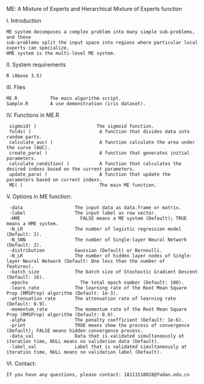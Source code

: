 ME:  A Mixture of  Experts and Hierarchical Mixture of  Experts function

I. Introduction

    ME system decomposes a complex problem into many simple sub-problems, and these 
    sub-problems split the input space into regions where particular local experts can specialize.
    HME system is the multi-level ME system.

II. System requirements

    R (Above 3.5)

III. Files

    ME.R	        The main algorithm script.
    Sample.R	    A use demonstration (iris dataset).

IV. Functions in ME.R
      
     sigmoid( )                      The sigmoid function.
     folds( )                         A function that divides data into random parts.
     calculate_auc( )                 A function calculate the area under the curve (AUC).
     create_para( )                   A function that generates initial parameters.
     calculate_condition( )           A function that calculates the desired indexs based on the current parameters.
     update_para( )                   A function that update the parameters based on current indexs. 
     ME( )                            The main ME function.

V.  Options in ME function:
				
     -data	                 The input data as data.frame or matrix.
     -label	                 The input label as row vector. 
     -HME	                   FALSE means a ME system (Default); TRUE means a HME system. 
     -N_LR	                 The number of logistic regression model (Default: 2).
     -N_SNN                  The number of Single-layer Neural Network (Default: 2).
     -distribution           Gaussian (Default) or Bernoulli. 
     -N_LR	                 The number of hidden layer nodes of Single-layer Neural Network (Default: One less than the number of                                  features).
     -batch_size             The batch size of Stochastic Gradient Descent (Default: 16).
     -epochs             	   The total epoch number (Default: 100). 
     -learn_rate             The learning rate of the Root Mean Square Prop (RMSProp) algorithm (Default: 1e-3). 
     -attenuation_rate       The attenuation rate of learning rate (Default: 0.9).
     -momentum_rate          The momentum rate of the Root Mean Square Prop (RMSProp) algorithm (Default: 0.9).
     -alpha	                 The penalty coefficient (Default: 1e-6).
     -print	                 TRUE means show the process of convergence (Default); FALSE means hidden convergence process.
     -data_val               Data that is validated simultaneously at iteration time, NULL means no validation data (Default).
     -label_val              Label that is validated simultaneously at iteration time, NULL means no validation label (Default).

VI. Contact:

    If you have any questions, please contact: 18111510028@fudan.edu.cn
